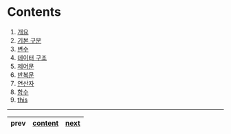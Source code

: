 # Contents

1. [개요](./01-intro.ko-KR.md)
2. [기본 구문](./02-sentence.ko-KR.md)
3. [변수](./03-variable.ko-KR.md)
4. [데이터 구조](./04-datastructure.ko-KR.md)
5. [제어문](./05-control.ko-KR.md)
6. [반복문](./06-loop.ko-KR.md)
7. [연산자](./07-operator.ko-KR.md)
8. [함수](./08-function.ko-KR.md)
9. [this](./09-this.ko-KR.md)

---
|prev|[content](./00-contents.ko-KR.md)|[next](./01-intro.ko-KR.md)|
|:--:|:--:|:--:|